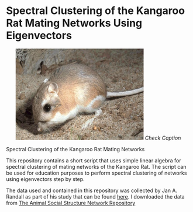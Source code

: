 # Spectral Clustering of the Kangaroo Rat Mating Networks Using Eigenvectors

<p align="center">
  <img src="Kangaroo-rat.jpg" width="350" height="250">
  <em>Check Caption</em>
</p>


Spectral Clustering of the Kangaroo Rat Mating Networks

This repository contains a short script that uses simple linear algebra for spectral clustering of mating networks of the Kangaroo Rat. The script can be used for education purposes to perform spectral clustering of networks using eigenvectors step by step. 

The data used and contained in this repository was collected by Jan A. Randall as part of his study that can be found [here](https://link.springer.com/article/10.1007/BF00172173). I downloaded the data from [The Animal Social Structure Network Repository](https://github.com/bansallab/asnr)

